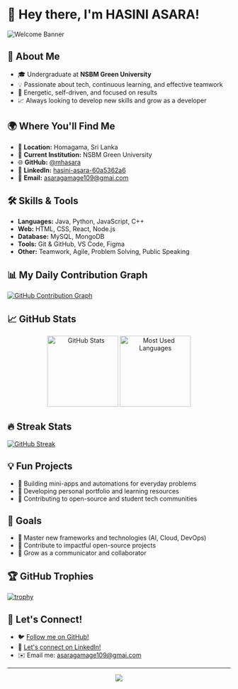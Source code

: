# 👋 Hey there, I'm HASINI ASARA!

![Welcome Banner](https://capsule-render.vercel.app/api?type=waving&color=0:3b82f6,100:ffffff&height=200&section=header&text=🌊%20HASINI%20ASARA's%20GitHub!%20🌊&fontSize=36&fontAlignY=35&desc=Creative%20Developer%20%7C%20UI%2FUX%20Enthusiast%20%7C%20Tech%20Explorer&descAlign=50&descAlignY=70&fontColor=0A0A0A&animation=twinkling)


## 🚀 About Me

- 🎓 Undergraduate at **NSBM Green University**
- 💡 Passionate about tech, continuous learning, and effective teamwork
- 🤝 Energetic, self-driven, and focused on results
- 📈 Always looking to develop new skills and grow as a developer

## 🌍 Where You'll Find Me

- 🏡 **Location:** Homagama, Sri Lanka
- 💼 **Current Institution:** NSBM Green University
- 🌐 **GitHub:** [@mhasara](https://github.com/mhasara)
- 💼 **LinkedIn:** [hasini-asara-60a5362a6](https://www.linkedin.com/in/hasini-asara-60a5362a6)
- 📧 **Email:** asaragamage109@gmai.com

## 🛠️ Skills & Tools

- **Languages:** Java, Python, JavaScript, C++
- **Web:** HTML, CSS, React, Node.js
- **Database:** MySQL, MongoDB
- **Tools:** Git & GitHub, VS Code, Figma
- **Other:** Teamwork, Agile, Problem Solving, Public Speaking

## 📊 My Daily Contribution Graph

<!-- This graph auto-updates every day based on your GitHub activity -->
[![GitHub Contribution Graph](https://github-readme-activity-graph.vercel.app/graph?username=mhasara&theme=react-dark)](https://github.com/Ashutosh00710/github-readme-activity-graph)

## 📈 GitHub Stats

<p align="center">
  <img src="https://github-readme-stats.vercel.app/api?username=mhasara&show_icons=true&theme=tokyonight" alt="GitHub Stats" height="160"/>
  <img src="https://github-readme-stats.vercel.app/api/top-langs/?username=mhasara&langs_count=8&layout=compact&theme=tokyonight&hide_border=false" alt="Most Used Languages" height="160"/>
</p>

## 🔥 Streak Stats

[![GitHub Streak](https://github-readme-streak-stats.herokuapp.com/?user=mhasara&theme=tokyonight&hide_border=false)](https://git.io/streak-stats)


## 💡 Fun Projects

- 🚀 Building mini-apps and automations for everyday problems
- 🤖 Developing personal portfolio and learning resources
- 💬 Contributing to open-source and student tech communities

## 🎯 Goals

- 🌱 Master new frameworks and technologies (AI, Cloud, DevOps)
- 🌟 Contribute to impactful open-source projects
- 💬 Grow as a communicator and collaborator

## 🏆 GitHub Trophies

[![trophy](https://github-profile-trophy.vercel.app/?username=mhasara&theme=tokyonight&margin-w=15&margin-h=15&row=1&column=6)](https://github.com/ryo-ma/github-profile-trophy)

## 🤝 Let's Connect!

- 🐦 [Follow me on GitHub!](https://github.com/mhasara)
- 💼 [Let's connect on LinkedIn!](https://www.linkedin.com/in/hasini-asara-60a5362a6)
- ✉️ Email me: asaragamage109@gmai.com

---

<p align="center">
  <img src="https://readme-typing-svg.demolab.com?font=Fira+Code&duration=2500&pause=1000&color=3B82F6&center=true&vCenter=true&width=435&lines=Let's+build+something+amazing+together!;Tech+is+my+passion!;Always+learning!">
</p>

